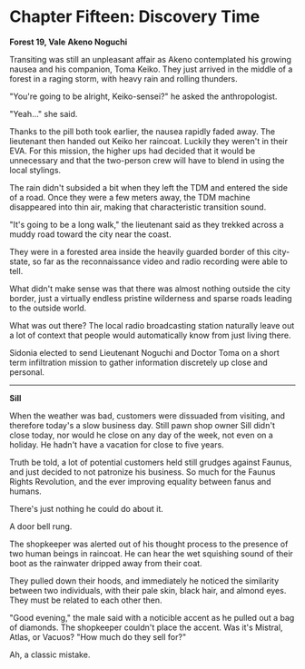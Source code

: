 # **Chapter Fifteen: Discovery Time**

**Forest 19, Vale**
**Akeno Noguchi**

Transiting was still an unpleasant affair as Akeno contemplated his growing nausea and his companion, Toma Keiko. They just arrived in the middle of a forest in a raging storm, with heavy rain and rolling thunders.

"You're going to be alright, Keiko-sensei?" he asked the anthropologist.

"Yeah..." she said.

Thanks to the pill both took earlier, the nausea rapidly faded away.  The lieutenant then handed out Keiko her raincoat. Luckily they weren't in their EVA. For this mission, the higher ups had decided that it would be unnecessary and that the two-person crew will have to blend in using the local stylings.

The rain didn't subsided a bit when they left the TDM and entered the side of a road. Once they were a few meters away, the TDM machine disappeared into thin air, making that characteristic transition sound.

"It's going to be a long walk," the lieutenant said as they trekked across a muddy road toward the city near the coast.

They were in a forested area inside the heavily guarded border of this city-state, so far as the reconnaissance video and radio recording were able to tell.

What didn't make sense was that there was almost nothing outside the city border, just a virtually endless pristine wilderness and sparse roads leading to the outside world.

What was out there? The local radio broadcasting station naturally leave out a lot of context that people would automatically know from just living there.

Sidonia elected to send Lieutenant Noguchi and Doctor Toma on a short term infiltration mission to gather information discretely up close and personal.

***
**Sill**

When the weather was bad, customers were dissuaded from visiting, and therefore today's a slow business day. Still pawn shop owner Sill didn't close today, nor would he close on any day of the week, not even on a holiday. He hadn't have a vacation for close to five years.

Truth be told, a lot of potential customers held still grudges against Faunus, and just decided to not patronize his business. So much for the Faunus Rights Revolution, and the ever improving equality between fanus and humans.

There's just nothing he could do about it.

A door bell rung.

The shopkeeper was alerted out of his thought process to the presence of two human beings in raincoat. He can hear the wet squishing sound of their boot as the rainwater dripped away from their coat.

They pulled down their hoods, and immediately he noticed the similarity between two individuals, with their pale skin, black hair, and almond eyes. They must be related to each other then.

"Good evening," the male said with a noticible accent as he pulled out a bag of diamonds. The shopkeeper couldn't place the accent. Was it's Mistral, Atlas, or Vacuos? "How much do they sell for?"

Ah, a classic mistake. 
